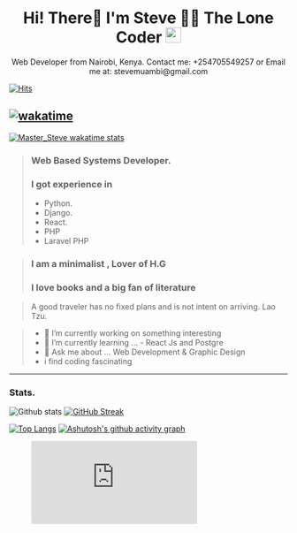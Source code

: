 
<h1 align="center">
  Hi! There👋 I'm Steve 👨‍💻 The Lone Coder
  <img src="https://media.giphy.com/media/hvRJCLFzcasrR4ia7z/giphy.gif" width="28">
</h1>
<p align='center'>
  Web Developer from Nairobi, Kenya.
  Contact me: +254705549257 or Email me at: stevemuambi@gmail.com
</p>


<p align='center'>

[![Hits](https://hits.seeyoufarm.com/api/count/incr/badge.svg?url=https%3A%2F%2Fgithub.com%2Fstevescilar&count_bg=%23074771&title_bg=%23555555&icon=&icon_color=%23E7E7E7&title=Profile+Visits&edge_flat=false)](https://hits.seeyoufarm.com)

</p>



<p align='center'>

## [![wakatime](https://wakatime.com/badge/user/563ecbb7-89c4-4563-82c1-258e14191d74.svg)](https://wakatime.com/@563ecbb7-89c4-4563-82c1-258e14191d74) 
>

[![Master_Steve wakatime stats](https://github-readme-stats.vercel.app/api/wakatime?username=Master_Steve)](https://github.com/stevescilar/stevescilar)

</p>

> ### Web Based Systems Developer. 
> ### I got experience in
>    -  Python. 
>    -  Django. 
>    -  React. 
>    -  PHP
>    -  Laravel PHP


> ### I am a minimalist , Lover of H.G 
> ### I love books and a big fan of literature 

 
> A good traveler has no fixed plans and is not intent on arriving.
  Lao Tzu. 

> - 🔭 I’m currently working on something interesting 
> - 🌱 I’m currently learning ... - React Js and Postgre
> - 💬 Ask me about ... Web Development & Graphic Design
> - i find coding fascinating 
-----------------------------------------------------------------------------------------------------------------
### Stats. 
![Github stats](https://github-readme-stats.vercel.app/api?username=stevescilar&theme=cobalt&show_icons=true)
[![GitHub Streak](https://github-readme-streak-stats.herokuapp.com?user=stevescilar&theme=synthwave&date_format=j%20M%5B%20Y%5D)](https://git.io/streak-stats)

[![Top Langs](https://github-readme-stats.vercel.app/api/top-langs/?username=stevescilar)](https://github.com/stevescilar/github-readme-stats)
[![Ashutosh's github activity graph](https://activity-graph.herokuapp.com/graph?username=stevescilar&theme=react-dark)](https://github.com/stevescilar/github-readme-activity-graph)





<figure><embed src="https://wakatime.com/share/@Master_Steve/6d044235-b3e1-4507-8aa0-613db28c680c.svg"></embed></figure>


